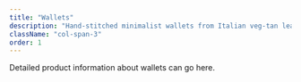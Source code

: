 ```yaml
---
title: "Wallets"
description: "Hand-stitched minimalist wallets from Italian veg-tan leather. Built to age beautifully and last generations."
className: "col-span-3"
order: 1
---
```


Detailed product information about wallets can go here.
